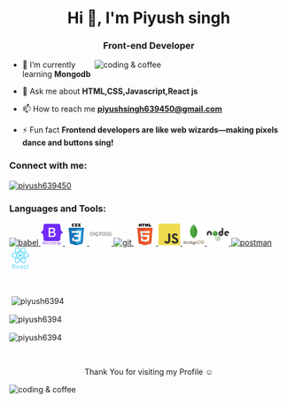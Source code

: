 
<h1 align="center">Hi 👋, I'm Piyush singh</h1>
<h3 align="center">Front-end Developer</h3>
<img align="right" alt="coding & coffee" width="350" src="https://i.pinimg.com/originals/52/95/7b/52957b49e60fb6438b9b9602e86f0d72.gif">



- 🌱 I’m currently learning **Mongodb**

- 💬 Ask me about **HTML,CSS,Javascript,React js**

- 📫 How to reach me **piyushsingh639450@gmail.com**

- ⚡ Fun fact **Frontend developers are like web wizards—making pixels dance and buttons sing!**

<h3 align="left">Connect with me:</h3>
<p align="left">
<a href="https://linkedin.com/in/piyush639450" target="blank"><img align="center" src="https://raw.githubusercontent.com/rahuldkjain/github-profile-readme-generator/master/src/images/icons/Social/linked-in-alt.svg" alt="piyush639450" height="30" width="40" /></a>
</p>

<h3 align="left">Languages and Tools:</h3>
<p align="left"> <a href="https://babeljs.io/" target="_blank" rel="noreferrer"> <img src="https://www.vectorlogo.zone/logos/babeljs/babeljs-icon.svg" alt="babel" width="40" height="40"/> </a> <a href="https://getbootstrap.com" target="_blank" rel="noreferrer"> <img src="https://raw.githubusercontent.com/devicons/devicon/master/icons/bootstrap/bootstrap-plain-wordmark.svg" alt="bootstrap" width="40" height="40"/> </a> <a href="https://www.w3schools.com/css/" target="_blank" rel="noreferrer"> <img src="https://raw.githubusercontent.com/devicons/devicon/master/icons/css3/css3-original-wordmark.svg" alt="css3" width="40" height="40"/> </a> <a href="https://expressjs.com" target="_blank" rel="noreferrer"> <img src="https://raw.githubusercontent.com/devicons/devicon/master/icons/express/express-original-wordmark.svg" alt="express" width="40" height="40"/> </a> <a href="https://git-scm.com/" target="_blank" rel="noreferrer"> <img src="https://www.vectorlogo.zone/logos/git-scm/git-scm-icon.svg" alt="git" width="40" height="40"/> </a> <a href="https://www.w3.org/html/" target="_blank" rel="noreferrer"> <img src="https://raw.githubusercontent.com/devicons/devicon/master/icons/html5/html5-original-wordmark.svg" alt="html5" width="40" height="40"/> </a> <a href="https://developer.mozilla.org/en-US/docs/Web/JavaScript" target="_blank" rel="noreferrer"> <img src="https://raw.githubusercontent.com/devicons/devicon/master/icons/javascript/javascript-original.svg" alt="javascript" width="40" height="40"/> </a> <a href="https://www.mongodb.com/" target="_blank" rel="noreferrer"> <img src="https://raw.githubusercontent.com/devicons/devicon/master/icons/mongodb/mongodb-original-wordmark.svg" alt="mongodb" width="40" height="40"/> </a> <a href="https://nodejs.org" target="_blank" rel="noreferrer"> <img src="https://raw.githubusercontent.com/devicons/devicon/master/icons/nodejs/nodejs-original-wordmark.svg" alt="nodejs" width="40" height="40"/> </a> <a href="https://postman.com" target="_blank" rel="noreferrer"> <img src="https://www.vectorlogo.zone/logos/getpostman/getpostman-icon.svg" alt="postman" width="40" height="40"/> </a> <a href="https://reactjs.org/" target="_blank" rel="noreferrer"> <img src="https://raw.githubusercontent.com/devicons/devicon/master/icons/react/react-original-wordmark.svg" alt="react" width="40" height="40"/> </a> </p>
<br>
<div style="display = "grid" justify-content =  "center" flex-direction= "column" align-items= "center">
   <p>&nbsp;<img align="center" src="https://github-readme-stats.vercel.app/api?username=piyush6394&show_icons=true&locale=en" alt="piyush6394" /></p>

<p><img align="center" src="https://github-readme-streak-stats.herokuapp.com/?user=piyush6394&" alt="piyush6394" /></p>
<p><img align="center" width="500" src="https://github-readme-stats.vercel.app/api/top-langs?username=piyush6394&show_icons=true&locale=en&layout=compact" alt="piyush6394" /></p>
</div>
<br>
<p align="center">Thank You for visiting my Profile ☺️</p>
<img align="center" width="100%" height="20px" alt="coding & coffee"  src="https://mir-s3-cdn-cf.behance.net/project_modules/max_1200/a0a02d64025249.5ac4bf6559751.gif">
